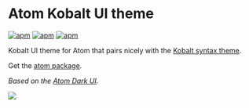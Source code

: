 # Atom Kobalt UI theme

[![apm](https://img.shields.io/apm/dm/kobalt-ui.svg?style=flat-square)](https://atom.io/packages/kobalt-ui)
[![apm](https://img.shields.io/apm/v/kobalt-ui.svg?style=flat-square)](https://atom.io/packages/kobalt-ui)
[![apm](https://img.shields.io/apm/l/kobalt-ui.svg?style=flat-square)]()

Kobalt UI theme for Atom that pairs nicely with the [Kobalt syntax theme](https://atom.io/themes/kobalt).

Get the [atom package](https://atom.io/themes/kobalt-ui).

*Based on the [Atom Dark UI](https://github.com/atom/atom-dark-ui).*

![](https://cloud.githubusercontent.com/assets/146363/5235524/18e469fa-77b9-11e4-96fc-a551c4e0405e.jpg)
